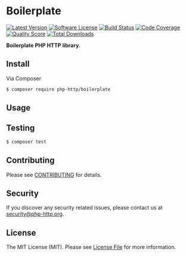 # Boilerplate

[![Latest Version](https://img.shields.io/github/release/php-http/boilerplate.svg?style=flat-square)](https://github.com/php-http/boilerplate/releases)
[![Software License](https://img.shields.io/badge/license-MIT-brightgreen.svg?style=flat-square)](LICENSE)
[![Build Status](https://img.shields.io/travis/php-http/boilerplate.svg?style=flat-square)](https://travis-ci.org/php-http/boilerplate)
[![Code Coverage](https://img.shields.io/scrutinizer/coverage/g/php-http/boilerplate.svg?style=flat-square)](https://scrutinizer-ci.com/g/php-http/boilerplate)
[![Quality Score](https://img.shields.io/scrutinizer/g/php-http/boilerplate.svg?style=flat-square)](https://scrutinizer-ci.com/g/php-http/boilerplate)
[![Total Downloads](https://img.shields.io/packagist/dt/php-http/boilerplate.svg?style=flat-square)](https://packagist.org/packages/php-http/boilerplate)

**Boilerplate PHP HTTP library.**


## Install

Via Composer

``` bash
$ composer require php-http/boilerplate
```


## Usage


## Testing

``` bash
$ composer test
```


## Contributing

Please see [CONTRIBUTING](CONTRIBUTING.md) for details.


## Security

If you discover any security related issues, please contact us at [security@php-http.org](mailto:security@php-http.org).


## License

The MIT License (MIT). Please see [License File](LICENSE) for more information.
